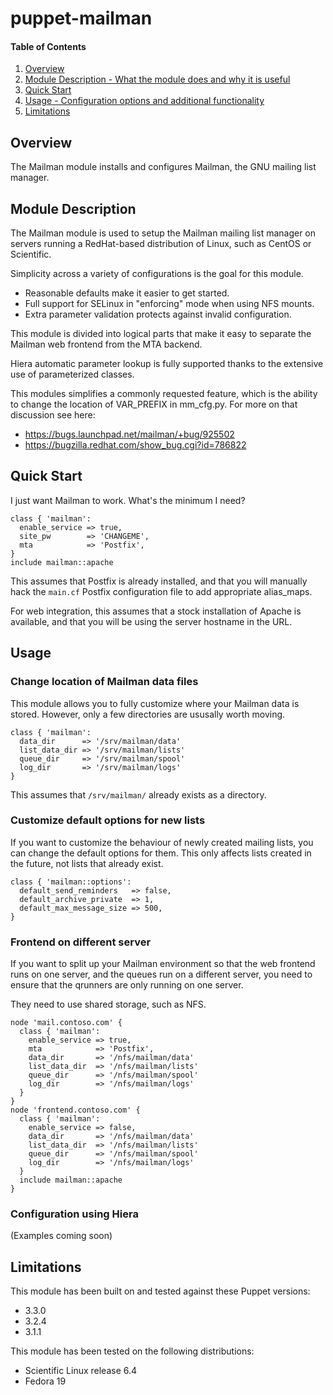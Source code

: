 # puppet-mailman

#### Table of Contents
1. [Overview](#overview)
2. [Module Description - What the module does and why it is useful](#module-description)
3. [Quick Start](#quick-start)
4. [Usage - Configuration options and additional functionality](#usage)
5. [Limitations](#limitations)

## Overview
The Mailman module installs and configures Mailman, the GNU mailing list manager.

## Module Description
The Mailman module is used to setup the Mailman mailing list manager on servers
running a RedHat-based distribution of Linux, such as CentOS or Scientific.

Simplicity across a variety of configurations is the goal for this module.
* Reasonable defaults make it easier to get started.
* Full support for SELinux in "enforcing" mode when using NFS mounts.
* Extra parameter validation protects against invalid configuration.

This module is divided into logical parts that make it easy to separate the
Mailman web frontend from the MTA backend.

Hiera automatic parameter lookup is fully supported thanks to the extensive use
of parameterized classes.

This modules simplifies a commonly requested feature, which is the ability to
change the location of VAR_PREFIX in mm_cfg.py. For more on that discussion see here:
* https://bugs.launchpad.net/mailman/+bug/925502
* https://bugzilla.redhat.com/show_bug.cgi?id=786822

## Quick Start
I just want Mailman to work. What's the minimum I need?

    class { 'mailman':
      enable_service => true,
      site_pw        => 'CHANGEME',
      mta            => 'Postfix',
    }
    include mailman::apache

This assumes that Postfix is already installed, and that you will manually
hack the `main.cf` Postfix configuration file to add appropriate alias_maps.

For web integration, this assumes that a stock installation of Apache is
available, and that you will be using the server hostname in the URL.

## Usage

### Change location of Mailman data files
This module allows you to fully customize where your Mailman data is stored.
However, only a few directories are ususally worth moving.

    class { 'mailman':
      data_dir      => '/srv/mailman/data'
      list_data_dir => '/srv/mailman/lists'
      queue_dir     => '/srv/mailman/spool'
      log_dir       => '/srv/mailman/logs'
    }

This assumes that `/srv/mailman/` already exists as a directory.

### Customize default options for new lists
If you want to customize the behaviour of newly created mailing lists, you
can change the default options for them. This only affects lists created
in the future, not lists that already exist.

    class { 'mailman::options':
      default_send_reminders   => false,
      default_archive_private  => 1,
      default_max_message_size => 500,
    }

### Frontend on different server
If you want to split up your Mailman environment so that the web frontend runs
on one server, and the queues run on a different server, you need to ensure
that the qrunners are only running on one server.

They need to use shared storage, such as NFS.

    node 'mail.contoso.com' {
      class { 'mailman':
        enable_service => true,
        mta            => 'Postfix',
        data_dir       => '/nfs/mailman/data'
        list_data_dir  => '/nfs/mailman/lists'
        queue_dir      => '/nfs/mailman/spool'
        log_dir        => '/nfs/mailman/logs'
      }
    }
    node 'frontend.contoso.com' {
      class { 'mailman':
        enable_service => false,
        data_dir       => '/nfs/mailman/data'
        list_data_dir  => '/nfs/mailman/lists'
        queue_dir      => '/nfs/mailman/spool'
        log_dir        => '/nfs/mailman/logs'
      }
      include mailman::apache
    }

### Configuration using Hiera
(Examples coming soon)

## Limitations
This module has been built on and tested against these Puppet versions:
* 3.3.0
* 3.2.4
* 3.1.1

This module has been tested on the following distributions:
* Scientific Linux release 6.4
* Fedora 19
